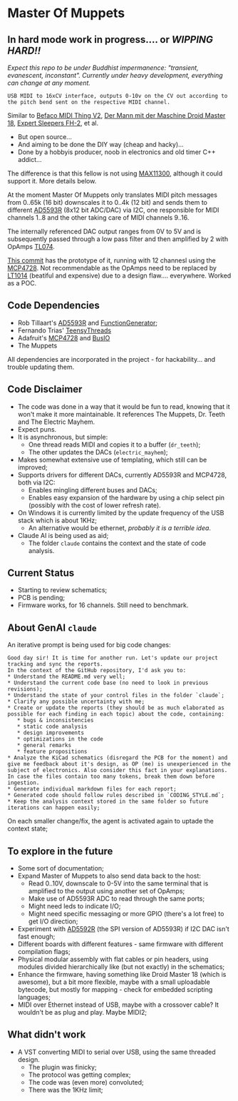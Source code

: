 # Master Of Muppets 
## In hard mode work in progress.... or *WIPPING HARD!!*
*Expect this repo to be under Buddhist impermanence: "transient, evanescent, inconstant". Currently under heavy development, everything can change at any moment.*

`USB MIDI to 16xCV interface, outputs 0-10v on the CV out according to the pitch bend sent on the respective MIDI channel.`

Similar to [Befaco MIDI Thing V2](https://www.befaco.org/midi-thing-v2/), [Der Mann mit der Maschine Droid Master 18](https://shop.dermannmitdermaschine.de/products/master18), [Expert Sleepers FH-2](https://www.expert-sleepers.co.uk/fh2.html), et al.
 - But open source...
 - And aiming to be done the DIY way (cheap and hacky)...
 - Done by a hobbyis producer, noob in electronics and old timer C++ addict...

The difference is that this fellow is not using [MAX11300](https://www.analog.com/media/en/technical-documentation/data-sheets/max11300.pdf), although it could support it. More details below.

At the moment Master Of Muppets only translates MIDI pitch messages from 0..65k (16 bit) downscales it to 0..4k (12 bit) and sends them to different [AD5593R](https://www.analog.com/media/en/technical-documentation/data-sheets/ad5593r.pdf) (8x12 bit ADC/DAC) via I2C, one responsible for MIDI channels 1..8 and the other taking care of MIDI channels 9..16. 

The internally referenced DAC output ranges from 0V to 5V and is subsequently passed through a low pass filter and then amplified by 2 with OpAmps [TL074](https://www.ti.com/lit/ds/symlink/tl074-ep.pdf).

[This commit](https://github.com/y3i12/master_of_muppets/tree/7ddc9a420bcb24df1c32ecc6d5a23dffa7c8f9c1) has the prototype of it, running with 12 channesl using the [MCP4728](https://ww1.microchip.com/downloads/en/devicedoc/22187e.pdf). Not recommendable as the OpAmps need to be replaced by [LT1014](https://www.ti.com/lit/ds/symlink/lt1014d.pdf) (beatiful and expensive) due to a design flaw.... everywhere. Worked as a POC.


## Code Dependencies
 - Rob Tillaart's [AD5593R](https://github.com/RobTillaart/AD5593R) and [FunctionGenerator](https://github.com/RobTillaart/FunctionGenerator);
 - Fernando Trias' [TeensyThreads](https://github.com/ftrias/TeensyThreads)
 - Adafruit's [MCP4728](https://github.com/adafruit/Adafruit_MCP4728) and [BusIO](https://github.com/adafruit/Adafruit_BusIO)
 - The Muppets

All dependencies are incorporated in the project - for hackability... and trouble updating them.


## Code Disclaimer
 - The code was done in a way that it would be fun to read, knowing that it won't make it more maintainable. It references The Muppets, Dr. Teeth and The Electric Mayhem.
 - Expect puns.
 - It is asynchronous, but simple:
   - One thread reads MIDI and copies it to a buffer (`dr_teeth`);
   - The other updates the DACs (`electric_mayhem`);
 - Makes somewhat extensive use of templating, which still can be improved;
 - Supports drivers for different DACs, currently AD5593R and MCP4728, both via I2C:
   - Enables mingling different buses and DACs;
   - Enables easy expansion of the hardware by using a chip select pin (possibly with the cost of lower refresh rate).
 - On Windows it is currently limited by the update frequency of the USB stack which is about 1KHz;
   - An alternative would be ethernet, *probably it is a terrible idea*.
 - Claude AI is being used as aid;
   - The folder `claude` contains the context and the state of code analysis.


## Current Status
  - Starting to review schematics;
  - PCB is pending;
  - Firmware works, for 16 channels. Still need to benchmark.


## About GenAI `claude`

An iterative prompt is being used for big code changes:

```
Good day sir! It is time for another run. Let's update our project tracking and sync the reports.
In the context of the GitHub repository, I'd ask you to:
* Understand the README.md very well;
* Understand the current code base (no need to look in previous revisions);
* Understand the state of your control files in the folder `claude`;
* Clarify any possible uncertainty with me;
* Create or update the reports (they should be as much elaborated as possible for each finding in each topic) about the code, containing:
   * bugs & inconsistencies
   * static code analysis
   * design improvements
   * optimizations in the code
   * general remarks
   * feature propositions
* Analyze the KiCad schematics (disregard the PCB for the moment) and give me feedback about it's design, as OP (me) is unexperienced in the subject of electronics. Also consider this fact in your explanations. In case the files contain too many tokens, break them down before ingestion.
* Generate individual markdown files for each report;
* Generated code should follow rules described in `CODING_STYLE.md`;
* Keep the analysis context stored in the same folder so future iterations can happen easily;
```

On each smaller change/fix, the agent is activated again to uptade the context state;


## To explore in the future
  - Some sort of documentation;
  - Expand Master of Muppets to also send data back to the host:
    - Read 0..10V, downscale to 0-5V into the same terminal that is amplified to the output using another set of OpAmps;
    - Make use of AD5593R ADC to read through the same ports;
    - Might need leds to indicate I/O;
    - Might need specific messaging or more GPIO (there's a lot free) to get I/O direction;
  - Experiment with [AD5592R](https://www.analog.com/media/en/technical-documentation/data-sheets/ad5592r.pdf) (the SPI version of AD5593R) if I2C DAC isn't fast enough;
  - Different boards with different features - same firmware with different compilation flags;
  - Physical modular assembly with flat cables or pin headers, using modules divided hierarchically like (but not exactly) in the schematics;
  - Enhance the firmware, having something like Droid Master 18 (which is awesome), but a bit more flexible, maybe with a small uploadable bytecode, but mostly for mapping - check for embedded scripting languages;
  - MIDI over Ethernet instead of USB, maybe with a crossover cable? It wouldn't be as plug and play. Maybe MIDI2;


## What didn't work
  - A VST converting MIDI to serial over USB, using the same threaded design.
    - The plugin was finicky;
    - The protocol was getting complex;
    - The code was (even more) convoluted;
    - There was the 1KHz limit;
